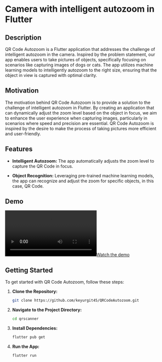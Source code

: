 
# Camera with intelligent autozoom in Flutter

## Description

QR Code Autozoom is a Flutter application that addresses the challenge of intelligent autozoom in the camera. Inspired by the problem statement, our app enables users to take pictures of objects, specifically focusing on scenarios like capturing images of dogs or cats. The app utilizes machine learning models to intelligently autozoom to the right size, ensuring that the object in view is captured with optimal clarity.

## Motivation

The motivation behind QR Code Autozoom is to provide a solution to the challenge of intelligent autozoom in Flutter. By creating an application that can dynamically adjust the zoom level based on the object in focus, we aim to enhance the user experience when capturing images, particularly in scenarios where speed and precision are essential. QR Code Autozoom is inspired by the desire to make the process of taking pictures more efficient and user-friendly.

## Features

- **Intelligent Autozoom:** The app automatically adjusts the zoom level to capture the QR Code in focus.
  
- **Object Recognition:** Leveraging pre-trained machine learning models, the app can recognize and adjust the zoom for specific objects, in this case, QR Code.

## Demo

[![Watch the demo](http://commondatastorage.googleapis.com/gtv-videos-bucket/sample/BigBuckBunny.mp4)]([link-to-your-demo-video](http://commondatastorage.googleapis.com/gtv-videos-bucket/sample/BigBuckBunny.mp4))

## Getting Started

To get started with QR Code Autozoom, follow these steps:

1. **Clone the Repository:**
   ```bash
   git clone https://github.com/keyurgit45/QRCodeAutozoom.git
   ```

2. **Navigate to the Project Directory:**
   ```bash
   cd qrscanner
   ```

3. **Install Dependencies:**
   ```bash
   flutter pub get
   ```

4. **Run the App:**
   ```bash
   flutter run
   ```
